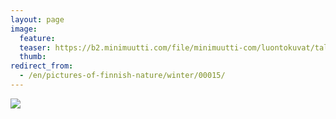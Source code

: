 ```yaml
---
layout: page
image:
  feature:
  teaser: https://b2.minimuutti.com/file/minimuutti-com/luontokuvat/talvi/DSC19752-245px.jpg
  thumb:
redirect_from:
  - /en/pictures-of-finnish-nature/winter/00015/
---
```


![](https://b2.minimuutti.com/file/minimuutti-com/luontokuvat/talvi/DSC19752-800px.jpg)

